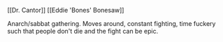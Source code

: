 [[Dr. Cantor]]
[[Eddie 'Bones' Bonesaw]]

Anarch/sabbat gathering. Moves around, constant fighting, time fuckery such that people don't die and the fight can be epic.
